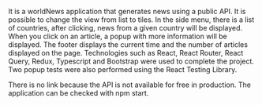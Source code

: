 It is a worldNews application that generates news using a public API. It is possible to change the view from list to tiles. In the side menu, there is a list of countries, after clicking, news from a given country will be displayed. When you click on an article, a popup with more information will be displayed. The footer displays the current time and the number of articles displayed on the page. Technologies such as React, React Router, React Query, Redux, Typescript and Bootstrap were used to complete the project. Two popup tests were also performed using the React Testing Library.

There is no link because the API is not available for free in production. The application can be checked with npm start.
